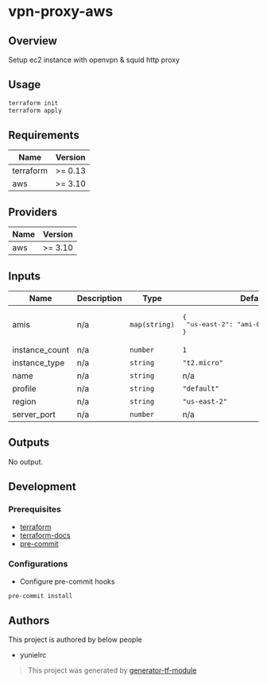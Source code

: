 # vpn-proxy-aws

## Overview

Setup ec2 instance with openvpn &amp; squid http proxy

## Usage

```sh
terraform init
terraform apply
```

<!-- BEGINNING OF PRE-COMMIT-TERRAFORM DOCS HOOK -->
## Requirements

| Name | Version |
|------|---------|
| terraform | >= 0.13 |
| aws | >= 3.10 |

## Providers

| Name | Version |
|------|---------|
| aws | >= 3.10 |

## Inputs

| Name | Description | Type | Default | Required |
|------|-------------|------|---------|:--------:|
| amis | n/a | `map(string)` | <pre>{<br>  "us-east-2": "ami-01237fce26136c8cc"<br>}</pre> | no |
| instance\_count | n/a | `number` | `1` | no |
| instance\_type | n/a | `string` | `"t2.micro"` | no |
| name | n/a | `string` | n/a | yes |
| profile | n/a | `string` | `"default"` | no |
| region | n/a | `string` | `"us-east-2"` | no |
| server\_port | n/a | `number` | n/a | yes |

## Outputs

No output.

<!-- END OF PRE-COMMIT-TERRAFORM DOCS HOOK -->

## Development

### Prerequisites

- [terraform](https://learn.hashicorp.com/terraform/getting-started/install#installing-terraform)
- [terraform-docs](https://github.com/segmentio/terraform-docs)
- [pre-commit](https://pre-commit.com/#install)

### Configurations

- Configure pre-commit hooks

```sh
pre-commit install
```

## Authors

This project is authored by below people

- yunielrc

> This project was generated by [generator-tf-module](https://github.com/sudokar/generator-tf-module)
